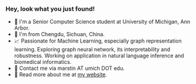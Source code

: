 ### Hey, look what you just found!

- :school: I'm a Senior Computer Science student at University of Michigan, Ann Arbor.
- :panda_face: I'm from Chengdu, Sichuan, China.
- :chart_with_upwards_trend: Passionate for Machine Learning, especially graph representation learning. Exploring graph neural network, its interpretability and robustness. Working on application in natural language inference and biomedical informatics.
- :e-mail: Contact me via marstin AT umich DOT edu.
- :link: Read more about me at [my website](https://mars-tin.github.io/).

<!-- waka-box start -->

<!-- waka-box end -->

